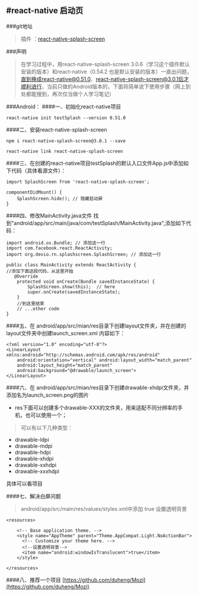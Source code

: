 #react-native 启动页
-------
###git地址
> 插件 ：[react-native-splash-screen](https://github.com/crazycodeboy/react-native-splash-screen#getting-started)

###声明
> 在学习过程中，用react-native-splash-screen 3.0.6（学习这个插件默认安装的版本）和react-native（0.54.2 也是默认安装的版本）一直出问题，直到换成react-native@0.51.0、react-native-splash-screen@3.0.1后才顺利进行，当前只做的Android版本的，下面将简单说下使用步骤（网上到处都能搜到，再次仅当做个人学习笔记）

###Android：
####一、初始化react-native项目
```
react-native init testSplash --version 0.51.0
```
####二、安装react-native-splash-screen
```
npm i react-native-splash-screen@3.0.1 --save

react-native link react-native-splash-screen
```
####三、在创建的react-native项目testSplash的默认入口文件App.js中添加如下代码（具体看源文件）：
```
import SplashScreen from 'react-native-splash-screen';
```
```
componentDidMount() {
    SplashScreen.hide(); // 隐藏启动屏
}
```
####四、修改MainActivity.java文件
找到"android/app/src/main/java/com/testSplash/MainActivity.java",添加如下代码：

```
import android.os.Bundle; // 添加这一行
import com.facebook.react.ReactActivity;
import org.devio.rn.splashscreen.SplashScreen; // 添加这一行

public class MainActivity extends ReactActivity {
//添加下面这段代码，从这里开始
   @Override
    protected void onCreate(Bundle savedInstanceState) {
        SplashScreen.show(this);  // here
        super.onCreate(savedInstanceState);
    }
    //到这里结束
    // ...other code
}
```
####五、在 android/app/src/mian/res目录下创建layout文件夹，并在创建的layout文件夹中创建launch_screen.xml
内容如下：

```
<?xml version="1.0" encoding="utf-8"?>
<LinearLayout xmlns:android="http://schemas.android.com/apk/res/android"
    android:orientation="vertical" android:layout_width="match_parent"
    android:layout_height="match_parent"
    android:background="@drawable/launch_screen">
</LinearLayout>
```
####六、在 android/app/src/mian/res目录下创建drawable-xhdpi文件夹，并添加名为launch_screen.png的图片
+ res下面可以创建多个drawable-XXX的文件夹，用来适配不同分辨率的手机，也可以使用一个；

>可以有以下几种类型：
>
+ drawable-ldpi
+ drawable-mdpi
+ drawable-hdpi
+ drawable-xhdpi
+ drawable-xxhdpi
+ drawable-xxxhdpi

具体可以看项目

####七、解决白屏问题
> android/app/src/main/res/values/styles.xml中添加 <item name="android:windowIsTranslucent">true</item> 设置透明背景

```
<resources>

    <!-- Base application theme. -->
    <style name="AppTheme" parent="Theme.AppCompat.Light.NoActionBar">
      <!-- Customize your theme here. -->
      <!--设置透明背景-->
      <item name="android:windowIsTranslucent">true</item>
    </style>

</resources>
```

####八、推荐一个项目
[https://github.com/duheng/Mozi](https://github.com/duheng/Mozi)